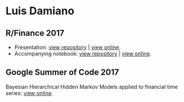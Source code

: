 # Luis Damiano

## R/Finance 2017
* Presentation: [view repository](https://github.com/luisdamiano/rfinance17/) | [view online](./rfinance17/presentation/presentation.html).
* Accompanying notebook: [view repository](https://github.com/luisdamiano/rfinance17/) | [view online](./rfinance17/notebook/notebook.nb.html).

## Google Summer of Code 2017
Bayesian Hierarchical Hidden Markov Models applied to financial time series: [view online](https://github.com/luisdamiano/gsoc17-hhmm).
